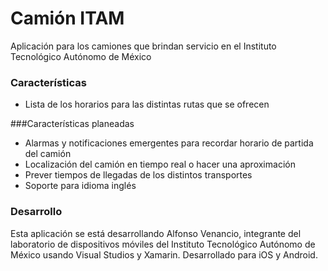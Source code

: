 # Camión ITAM

Aplicación para los camiones que brindan servicio en el Instituto Tecnológico Autónomo de México

### Características

+ Lista de los horarios para las distintas rutas que se ofrecen

###Características planeadas

+ Alarmas y notificaciones emergentes para recordar horario de partida del camión
+ Localización del camión en tiempo real o hacer una aproximación
+ Prever tiempos de llegadas de los distintos transportes
+ Soporte para idioma inglés

### Desarrollo

Esta aplicación se está desarrollando Alfonso Venancio, integrante del laboratorio de dispositivos móviles del Instituto Tecnológico Autónomo de México usando Visual Studios y Xamarin. Desarrollado para iOS y Android.
